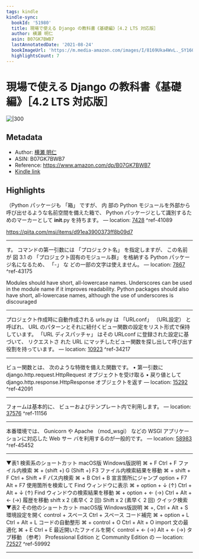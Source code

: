 ```yaml
---
tags: kindle
kindle-sync:
  bookId: '51980'
  title: 現場で使える Django の教科書《基礎編》［4.2 LTS 対応版］
  author: 横瀬 明仁
  asin: B07GK7BWB7
  lastAnnotatedDate: '2021-08-24'
  bookImageUrl: 'https://m.media-amazon.com/images/I/8169Uka4WvL._SY160.jpg'
  highlightsCount: 7
---
```


# 現場で使える Django の教科書《基礎編》［4.2 LTS 対応版］
![|300](https://m.media-amazon.com/images/I/8169Uka4WvL.jpg)
## Metadata
* Author: [横瀬 明仁](https://www.amazon.comundefined)
* ASIN: B07GK7BWB7
* Reference: https://www.amazon.com/dp/B07GK7BWB7
* [Kindle link](kindle://book?action=open&asin=B07GK7BWB7)

## Highlights
（Python パッケージも 「箱」 ですが、 内 部の Python モジュールを外部から呼び出せるような名前空間を備えた箱で、 Python パッケージとして識別するためのマーカーとして __init__.py を持ちます。 — location: [7428](kindle://book?action=open&asin=B07GK7BWB7&location=7428) ^ref-41089

https://qiita.com/msi/items/d91ea3900373ff8b09d7

---
す。 コマンドの第⼀引数には 「プロジェクト名」 を指定しますが、 この名前が 図 3.1 の 「プロジェクト固有のモジュール群」 を格納する Python パッケージ名になるため、 「-」 な どの⼀部の⽂字は使えません。 — location: [7867](kindle://book?action=open&asin=B07GK7BWB7&location=7867) ^ref-43175

Modules should have short, all-lowercase names. Underscores can be used in the module name if it improves readability. Python packages should also have short, all-lowercase names, although the use of underscores is discouraged

---
プロジェクト作成時に⾃動作成される urls.py は 「URLconf」 （URL設定） と呼ばれ、 URL のパターンとそれに紐付くビュー関数の設定をリスト形式で保持しています。 「URL ディスパッチャ」 はその URLconf に登録された設定に基づいて、 リクエストさ れた URL にマッチしたビュー関数を探し出して呼び出す役割を持っています。 — location: [10923](kindle://book?action=open&asin=B07GK7BWB7&location=10923) ^ref-34217

---
ビュー関数とは、 次のような特徴を備えた関数です。 • 第⼀引数に django.http.request.HttpRequest オブジェクトを受け取る • 戻り値として django.http.response.HttpResponse オブジェクトを返す — location: [15292](kindle://book?action=open&asin=B07GK7BWB7&location=15292) ^ref-42091

---
フォームは基本的に、 ビューおよびテンプレート内で利⽤します。 — location: [37576](kindle://book?action=open&asin=B07GK7BWB7&location=37576) ^ref-11156

---
本番環境では、 Gunicorn や Apache （mod_wsgi） などの WSGI アプリケーションに対応した Web サー バを利⽤するのが⼀般的です。 — location: [58983](kindle://book?action=open&asin=B07GK7BWB7&location=58983) ^ref-45452

---
▼表1 検索系のショートカット macOS版 Windows版説明 ⌘ + F Ctrl + F ファイル内検索 ⌘ + (shift +) G (Shift +) F3 ファイル内検索結果を移動 ⌘ + shift + F Ctrl + Shift + F パス内検索 ⌘ + B Ctrl + B 宣⾔箇所にジャンプ option + F7 Alt + F7 使⽤箇所を検索して Find ウィンドウに表⽰ ⌘ + option + ↓ (↑) Ctrl + Alt + ↓ (↑) Find ウィンドウの検索結果を移動 ⌘ + option + ← (→) Ctrl + Alt + ← (→) 履歴を移動 shift x 2 (素早く 2 回) Shift x 2 (素早く 2 回) クイック検索 ▼表2 その他のショートカット macOS版 Windows版説明 ⌘ +, Ctrl + Alt + S 環境設定を開く control + スペース Ctrl + スペース コード補完 ⌘ + option + L Ctrl + Alt + L コードの⾃動整形 ⌘ + control + O Ctrl + Alt + O import ⽂の最適化 ⌘ + E Ctrl + E 最近開いたファイルを開く control + ← (→) Alt + ← (→) タブ移動 （参考） Professional Edition と Community Edition の — location: [72527](kindle://book?action=open&asin=B07GK7BWB7&location=72527) ^ref-59992

---
